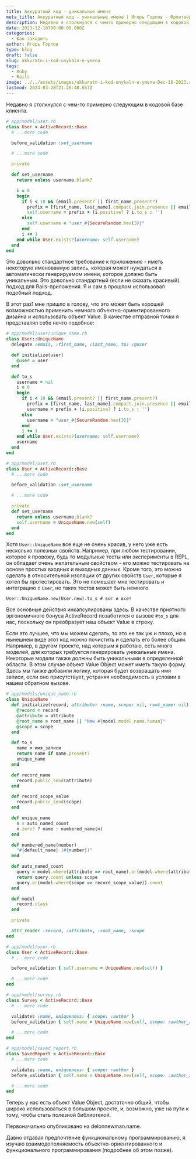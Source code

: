 ```yaml
---
title: Аккуратный код - уникальные имена
meta_title: Аккуратный код - уникальные имена | Игорь Горлов - Фронтeндер
description: Недавно я столкнулся с чемто примерно следующим в кодовой базе клиента.
date: 2023-12-18T00:00:00.000Z
categories:
  - Как закодить
author: Игорь Горлов
type: blog
draft: false
slug: akkuratn-i-kod-unykaln-e-ymena
tags:
  - Ruby
  - Rails
image: ../../assets/images/akkuratn-i-kod-unykaln-e-ymena-Dec-18-2023.avif
lastmod: 2024-03-20T21:26:48.657Z
---
```


Недавно я столкнулся с чем-то примерно следующим в
кодовой базе клиента.

```rb
# app/model/user.rb
class User < ActiveRecord::Base
  # ...more code

  before_validation :set_username

  # ...more code

  private

  def set_username
    return unless username.blank?

    i = 0
    begin
      if i < 10 && (email.present? || first_name.present?)
        prefix = [first_name, last_name].compact.join.presence || email.split('@')[0]
        self.username = prefix + (i.positive? ? i.to_s : '')
      else
        self.username = "user_#{SecureRandom.hex(3)}"
      end
      i += 1
    end while User.exists?(username: self.username)
  end
end
```

Это довольно стандартное требование к приложению - иметь некоторую именованную запись, которая может нуждаться в автоматически генерируемом имени, которое должно быть уникальным. Это довольно стандартный (если не сказать красивый) подход для Rails-приложения. Я и сам в прошлом использовал подобный подход.

В этот раз1 мне пришло в голову, что это может быть хорошей возможностью применить немного объектно-ориентированного дизайна и использовать объект Value. В качестве отправной точки я представлял себе нечто подобное:

```rb
# app/model/user/unique_name.rb
class User::UniqueName
  delegate :email, :first_name, :last_name, to: :@user

  def initialize(user)
    @user = user
  end

  def to_s
    username = nil
    i = 0
    begin
      if i < 10 && (email.present? || first_name.present?)
        prefix = [first_name, last_name].compact.join.presence || email.split('@')[0]
        username = prefix + (i.positive? ? i.to_s : '')
      else
        username = "user_#{SecureRandom.hex(3)}"
      end
      i += 1
    end while User.exists?(username: self.username)
    username
  end
end

# app/model/user.rb
class User < ActiveRecord::Base
  # ...more code

  before_validation :set_username

  # ...more code

  private
  def set_username
    return unless username.blank?
    self.username = UniqueName.new(self)
  end
end
```

Хотя `User::UniqueName` все еще не очень красив, у него уже есть несколько полезных свойств. Например, при любом тестировании, которое я провожу, будь то модульные тесты или эксперименты в REPL, он обладает очень желательным свойством - его можно тестировать на основе простых входных и выходных данных. Кроме того, это можно сделать в относительной изоляции от других свойств `User`, которые я хотел бы протестировать. Это не помешает мне тестировать и интеграцию с `User`, но таких тестов может быть немного.

`User::UniqueName.new(User.new).to_s # вот и все!`

Все основные действия инкапсулированы здесь. В качестве приятного эргономичного бонуса ActiveRecord позаботится о вызове `#to_s` для нас, поскольку он преобразует наш объект Value в строку.

Если это лучшее, что мы можем сделать, то это не так уж и плохо, но в нынешнем виде этот код можно почистить и сделать его более общим. Например, в другом проекте, над которым я работаю, есть много моделей, для которых требуется генерировать уникальные имена. Некоторые модели также должны быть уникальными в определенной области. В этом случае объект Value Object может иметь такую форму. Здесь мы также добавили логику, которая будет возвращать имя записи, если оно присутствует, устраняя необходимость в условии в нашем обратном вызове.

```rb
# app/models/unique_name.rb
class UniqueName
  def initialize(record, attribute: :name, scope: nil, root_name: nil)
    @record = record
    @attribute = attribute
    @root_name = root_name || "New #{model.model_name.human}"
    @scope = scope
  end

  def to_s
    name = имя_записи
    return name if name.present?
    unique_name
  end

  def record_name
    record.public_send(attribute)
  end

  def record_scope_value
    record.public_send(scope)
  end

  def unique_name
    n = auto_named_count
    n.zero? ? name : numbered_name(n)
  end

  def numbered_name(number)
    "#{default_name} (#{number})"
  end

  def auto_named_count
    query = model.where(attribute => root_name).or(model.where(attribute => "#{root_name} (%)"))
    return query.count unless scope
    query.or(model.where(scope => record_scope_value)).count
  end

  def model
    record.class
  end

  private

  attr_reader :record, :attribute, :root_name, :scope
end

# app/model/user.rb
class User < ActiveRecord::Base
  # ...more code

  before_validation { self.username = UniqueName.new(self) }

  # ...more code
end

# app/model/survey.rb
class Survey < ActiveRecord::Base
  # ...more code

  validates :name, uniqueness: { scope: :author }
  before_validation { self.name = UniqueName.new(self, scope: :author_id) }

  # ...more code
end

# app/model/saved_report.rb
class SavedReport < ActiveRecord::Base
  # ...more code

  validates :name, uniqueness: { scope: :author }
  before_validation { self.name = UniqueName.new(self, scope: :author_id) }

  # ...more code
end
```

Теперь у нас есть объект Value Object, достаточно общий, чтобы широко использоваться в большом проекте, и, возможно, уже на пути к тому, чтобы стать полезной библиотекой.

Первоначально опубликовано на delonnewman.name.

Давно отдавая предпочтение функциональному программированию, я изучаю взаимодополняемость объектно-ориентированного и функционального программирования (подробнее об этом позже).
